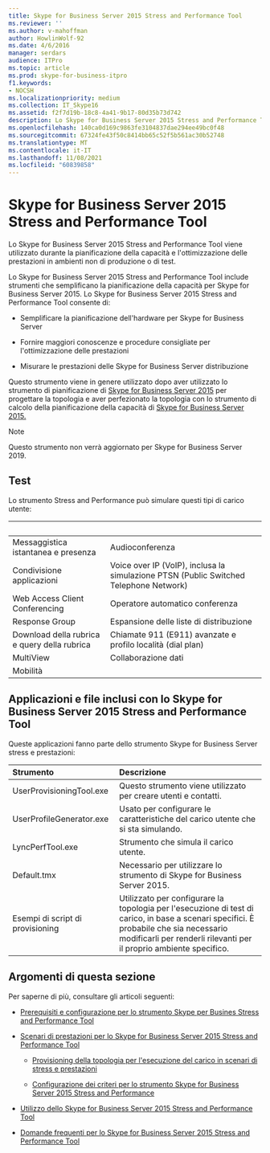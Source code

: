 ```yaml
---
title: Skype for Business Server 2015 Stress and Performance Tool
ms.reviewer: ''
ms.author: v-mahoffman
author: HowlinWolf-92
ms.date: 4/6/2016
manager: serdars
audience: ITPro
ms.topic: article
ms.prod: skype-for-business-itpro
f1.keywords:
- NOCSH
ms.localizationpriority: medium
ms.collection: IT_Skype16
ms.assetid: f2f7d19b-18c8-4a41-9b17-80d35b73d742
description: Lo Skype for Business Server 2015 Stress and Performance Tool viene utilizzato durante la pianificazione della capacità e l'ottimizzazione delle prestazioni in ambienti non di produzione o di test.
ms.openlocfilehash: 140ca0d169c9863fe3104837dae294ee49bc0f48
ms.sourcegitcommit: 67324fe43f50c8414bb65c52f5b561ac30b52748
ms.translationtype: MT
ms.contentlocale: it-IT
ms.lasthandoff: 11/08/2021
ms.locfileid: "60839858"
---
```

# <a name="skype-for-business-server-2015-stress-and-performance-tool"></a>Skype for Business Server 2015 Stress and Performance Tool
 
Lo Skype for Business Server 2015 Stress and Performance Tool viene utilizzato durante la pianificazione della capacità e l'ottimizzazione delle prestazioni in ambienti non di produzione o di test.
  
Lo Skype for Business Server 2015 Stress and Performance Tool include strumenti che semplificano la pianificazione della capacità per Skype for Business Server 2015. Lo Skype for Business Server 2015 Stress and Performance Tool consente di:
  
- Semplificare la pianificazione dell'hardware per Skype for Business Server
    
- Fornire maggiori conoscenze e procedure consigliate per l'ottimizzazione delle prestazioni
    
- Misurare le prestazioni delle Skype for Business Server distribuzione
    
Questo strumento viene in genere utilizzato dopo aver utilizzato lo strumento di pianificazione di [Skype for Business Server 2015](../../management-tools/planning-tool/planning-tool.md) per progettare la topologia e aver perfezionato la topologia con lo strumento di calcolo della pianificazione della capacità di [Skype for Business Server 2015.](../../management-tools/capacity-planning-calculator.md) 

> [!NOTE]
> Questo strumento non verrà aggiornato per Skype for Business Server 2019.
  
## <a name="tests"></a>Test

Lo strumento Stress and Performance può simulare questi tipi di carico utente:
  
|&nbsp;|&nbsp;|
|:-----|:-----|
|Messaggistica istantanea e presenza   |Audioconferenza   |
|Condivisione applicazioni   |Voice over IP (VoIP), inclusa la simulazione PTSN (Public Switched Telephone Network)   |
|Web Access Client Conferencing   |Operatore automatico conferenza   |
|Response Group   |Espansione delle liste di distribuzione   |
|Download della rubrica e query della rubrica   |Chiamate 911 (E911) avanzate e profilo località (dial plan)   |
|MultiView   |Collaborazione dati   |
|Mobilità   ||
   
## <a name="applications-and-files-included-with-the-skype-for-business-server-2015-stress-and-performance-tool"></a>Applicazioni e file inclusi con lo Skype for Business Server 2015 Stress and Performance Tool

Queste applicazioni fanno parte dello strumento Skype for Business Server stress e prestazioni:
  
|Strumento|Descrizione|
|:-----|:-----|
|UserProvisioningTool.exe   |Questo strumento viene utilizzato per creare utenti e contatti.   |
|UserProfileGenerator.exe   |Usato per configurare le caratteristiche del carico utente che si sta simulando.   |
|LyncPerfTool.exe   |Strumento che simula il carico utente.   |
|Default.tmx   |Necessario per utilizzare lo strumento di Skype for Business Server 2015.   |
|Esempi di script di provisioning   |Utilizzato per configurare la topologia per l'esecuzione di test di carico, in base a scenari specifici. È probabile che sia necessario modificarli per renderli rilevanti per il proprio ambiente specifico.   |
   
## <a name="topics-in-this-section"></a>Argomenti di questa sezione

Per saperne di più, consultare gli articoli seguenti:
  
- [Prerequisiti e configurazione per lo strumento Skype per Busines Stress and Performance Tool](prerequisites-and-setup.md)
    
- [Scenari di prestazioni per lo Skype for Business Server 2015 Stress and Performance Tool](scenarios.md)
    
  - [Provisioning della topologia per l'esecuzione del carico in scenari di stress e prestazioni](provisioning-the-topology-to-run-load.md)
    
  - [Configurazione dei criteri per lo strumento Skype for Business Server 2015 Stress and Performance](configuring-policies.md)
    
- [Utilizzo dello Skype for Business Server 2015 Stress and Performance Tool](using-the-tool.md)
    
- [Domande frequenti per lo Skype for Business Server 2015 Stress and Performance Tool](faq.md)
    

